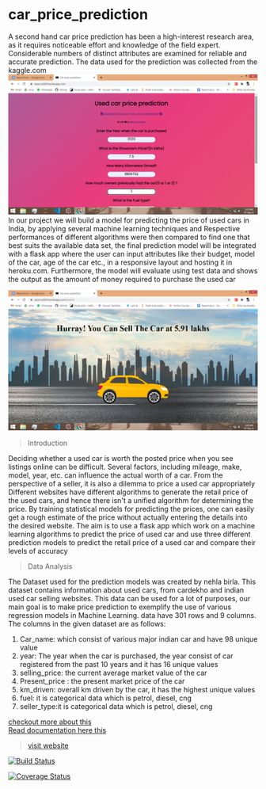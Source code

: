 # car_price_prediction



A second hand car price prediction has been a high-interest research area, as it requires
noticeable effort and knowledge of the field expert. Considerable numbers of distinct
attributes are examined for reliable and accurate prediction. The data used for the
prediction was collected from the kaggle.com
  [![carprice](https://github.com/ajmalbinnizam/car_price_prediction/blob/master/static/images/1.png)](https://carprice369@herokuapp.com)
In our project we will build a model for predicting the price of used cars in India, by
applying several machine learning techniques and Respective performances of different
algorithms were then compared to find one that best suits the available data set, the final
prediction model will be integrated with a flask app where the user can input attributes like
their budget, model of the car, age of the car etc., in a responsive layout and hosting it in
heroku.com. Furthermore, the model will evaluate using test data and shows the output as
the amount of money required to purchase the used car</h3>

[![carprice](https://github.com/ajmalbinnizam/car_price_prediction/blob/master/static/images/2.png)](https://ajmalbinnizam.github.io/#projects/)


> Introduction

Deciding whether a used car is worth the posted price when you see listings online can
be difficult. Several factors, including mileage, make, model, year, etc. can influence the
actual worth of a car. From the perspective of a seller, it is also a dilemma to price a used
car appropriately
Different websites have different algorithms to generate the retail price of the used cars,
and hence there isn&#39;t a unified algorithm for determining the price. By training statistical
models for predicting the prices, one can easily get a rough estimate of the price without
actually entering the details into the desired website.
The aim is to use a flask app which work on a machine learning algorithms to predict
the price of used car and use three different prediction models to predict the retail price of
a used car and compare their levels of accuracy

> Data Analysis


The Dataset used for the prediction models was created by nehla birla. This dataset
contains information about used cars, from cardekho and indian used car selling websites.
This data can be used for a lot of purposes, our main goal is to make price prediction to
exemplify the use of various regression models in Machine Learning. data have 301 rows
and 9 columns.
The columns in the given dataset are as follows:

1. Car_name: which consist of various major indian car and have 98 unique value
2. year: The year when the car is purchased, the year consist of car registered from the past 10 years and it has 16 unique values
3. selling_price: the current average market value of the car
4. Present_price : the present market price of the car
5. km_driven: overall km driven by the car, it has the highest unique values
6. fuel: it is categorical data which is petrol, diesel, cng
7. seller_type:it is categorical data which is petrol, diesel, cng

<a href="https://ajmalbinnizam.github.io/#projects"> checkout more about this</a>
<br>
<a href="https://drive.google.com/file/d/17oZuDQeKi6dKK72vDhCAuIGR7bO60h5Z/view">Read documentation here this</a>

> [visit website](https://carprice369.herokuapp.com)


[![Build Status](http://img.shields.io/travis/badges/badgerbadgerbadger.svg?style=flat-square)](https://travis-ci.org/badges/badgerbadgerbadger) 

[![Coverage Status](http://img.shields.io/coveralls/badges/badgerbadgerbadger.svg?style=flat-square)](https://coveralls.io/r/badges/badgerbadgerbadger) 
